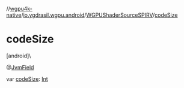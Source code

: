 //[wgpu4k-native](../../../index.md)/[io.ygdrasil.wgpu.android](../index.md)/[WGPUShaderSourceSPIRV](index.md)/[codeSize](code-size.md)

# codeSize

[android]\

@[JvmField](https://kotlinlang.org/api/core/kotlin-stdlib/kotlin.jvm/-jvm-field/index.html)

var [codeSize](code-size.md): [Int](https://kotlinlang.org/api/core/kotlin-stdlib/kotlin/-int/index.html)